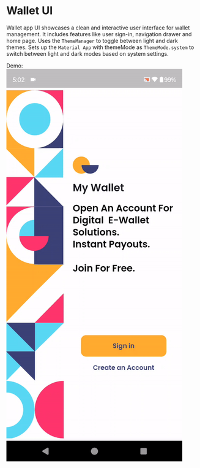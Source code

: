 # Wallet UI
Wallet app UI showcases a clean and interactive user interface for wallet management. It includes features like user sign-in, navigation drawer and home page.
Uses the `ThemeManager` to toggle between light and dark themes. Sets up the `Material App` with themeMode as `ThemeMode.system` to switch between light and dark modes based on system settings.

Demo:
![](https://github.com/jibin94/wallet_ui/blob/main/wallet_ui.gif)


